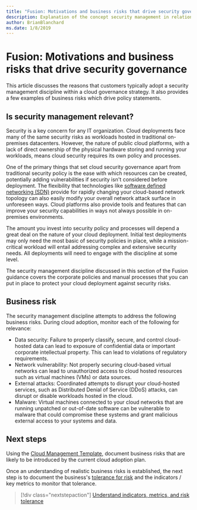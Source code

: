 ```yaml
---
title: "Fusion: Motivations and business risks that drive security governance"
description: Explanation of the concept security management in relation to cloud governance
author: BrianBlanchard
ms.date: 1/8/2019
---
```


# Fusion: Motivations and business risks that drive security governance

This article discusses the reasons that customers typically adopt a security management discipline within a cloud governance strategy. It also provides a few examples of business risks which drive policy statements.

## Is security management relevant?

Security is a key concern for any IT organization. Cloud deployments face many of the same security risks as workloads hosted in traditional on-premises datacenters. However, the nature of public cloud platforms, with a lack of direct ownership of the physical hardware storing and running your workloads, means cloud security requires its own policy and processes.

One of the primary things that set cloud security governance apart from traditional security policy is the ease with which resources can be created, potentially adding vulnerabilities if security isn't considered before deployment. The flexibility that technologies like [software defined networking (SDN)](../../infrastructure/software-defined-networking/overview.md) provide for rapidly changing your cloud-based network topology can also easily modify your overall network attack surface in unforeseen ways. Cloud platforms also provide tools and features that can improve your security capabilities in ways not always possible in on-premises environments. 

The amount you invest into security policy and processes will depend a great deal on the nature of your cloud deployment. Initial test deployments may only need the most basic of security policies in place, while a mission-critical workload will entail addressing complex and extensive security needs. All deployments will need to engage with the discipline at some level.

The security management discipline discussed in this section of the Fusion guidance covers the corporate policies and manual processes that you can put in place to protect your cloud deployment against security risks.

## Business risk

The security management discipline attempts to address the following business risks. During cloud adoption, monitor each of the following for relevance:

* Data security: Failure to properly classify, secure, and control cloud-hosted data can lead to exposure of confidential data or important corporate intellectual property. This can lead to violations of regulatory requirements.
* Network vulnerability: Not properly securing cloud-based virtual networks can lead to unauthorized access to cloud hosted resources such as virtual machines (VMs) or data sources.
* External attacks: Coordinated attempts to disrupt your cloud-hosted services, such as Distributed Denial of Service (DDoS) attacks, can disrupt or disable workloads hosted in the cloud.
* Malware: Virtual machines connected to your cloud networks that are running unpatched or out-of-date software can be vulnerable  to malware that could compromise these systems and grant malicious external access to your systems and data. 

## Next steps

Using the [Cloud Management Template](./template.md), document business risks that are likely to be introduced by the current cloud adoption plan.

Once an understanding of realistic business risks is established, the next step is to document the business's [tolerance for risk](./metrics-tolerance.md) and the indicators / key metrics to monitor that tolerance.

> [!div class="nextstepaction"]
> [Understand indicators, metrics, and risk tolerance](./metrics-tolerance.md)

